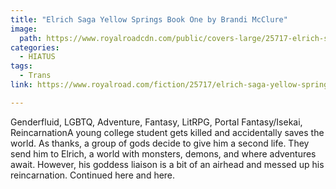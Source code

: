 ```yaml
---
title: "Elrich Saga Yellow Springs Book One by Brandi McClure"
image:
  path: https://www.royalroadcdn.com/public/covers-large/25717-elrich-saga-yellow-springs-book-one.jpg
categories:
  - HIATUS
tags:
  - Trans
link: https://www.royalroad.com/fiction/25717/elrich-saga-yellow-springs-book-one

---
```

Genderfluid, LGBTQ, Adventure, Fantasy, LitRPG, Portal Fantasy/Isekai, ReincarnationA young college student gets killed and accidentally saves the world. As thanks, a group of gods decide to give him a second life. They send him to Elrich, a world with monsters, demons, and where adventures await. However, his goddess liaison is a bit of an airhead and messed up his reincarnation. Continued here and here.

